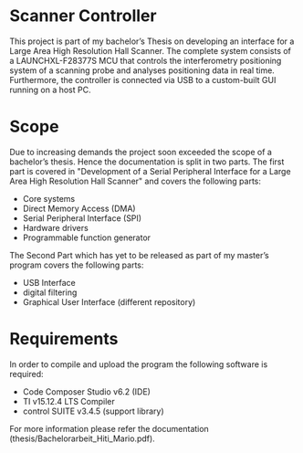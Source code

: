 # Scanner Controller

This project is part of my bachelor’s Thesis on developing an interface for a Large Area High Resolution Hall Scanner. The complete system consists of a LAUNCHXL-F28377S MCU that controls the interferometry positioning system of a scanning probe and analyses positioning data in real time. Furthermore, the controller is connected via USB to a custom-built GUI running on a host PC.

# Scope

Due to increasing demands the project soon exceeded the scope of a bachelor’s thesis. Hence the documentation is split in two parts. The first part is covered in "Development of a Serial Peripheral Interface for a Large Area High Resolution Hall Scanner" and covers the following parts:

* Core systems
* Direct Memory Access (DMA)
* Serial Peripheral Interface (SPI)
* Hardware drivers
* Programmable function generator

The Second Part which has yet to be released as part of my master’s program covers the following parts:

* USB Interface
* digital filtering
* Graphical User Interface (different repository)

# Requirements

In order to compile and upload the program the following software is required:

* Code Composer Studio v6.2 (IDE)
* TI v15.12.4 LTS Compiler
* control SUITE v3.4.5 (support library)

For more information please refer the documentation (thesis/Bachelorarbeit_Hiti_Mario.pdf).





